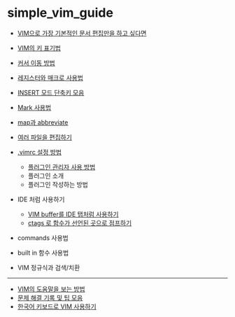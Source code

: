 # simple_vim_guide
* [VIM으로 가장 기본적인 문서 편집만을 하고 싶다면](md/for_beginners.md)
* [VIM의 키 표기법](md/keys_basic.md)
* [커서 이동 방법](md/moving.md)
* [레지스터와 매크로 사용법](md/register.md)
* [INSERT 모드 단축키 모음](md/insert_keys.md)
* [Mark 사용법](md/mark.md)
* [map과 abbreviate](md/map.md)
* [여러 파일을 편집하기](md/multiple_files.md)
* [.vimrc 설정 방법](md/vimrc.md)
    * [플러그인 관리자 사용 방법](md/plugin_man.md)
    * 플러그인 소개
    * 플러그인 작성하는 방법

* IDE 처럼 사용하기
    * [VIM buffer를 IDE 탭처럼 사용하기](md/buffertip.md)
    * [ctags 로 함수가 선언된 곳으로 점프하기](md/ctags.md)

* commands 사용법
* built in 함수 사용법
* VIM 정규식과 검색/치환

------

* [VIM의 도움말을 보는 방법](md/help.md)
* [문제 해결 기록 및 팁 모음](md/fixlog.md)
* [한국어 키보드로 VIM 사용하기](md/with_korean.md)
